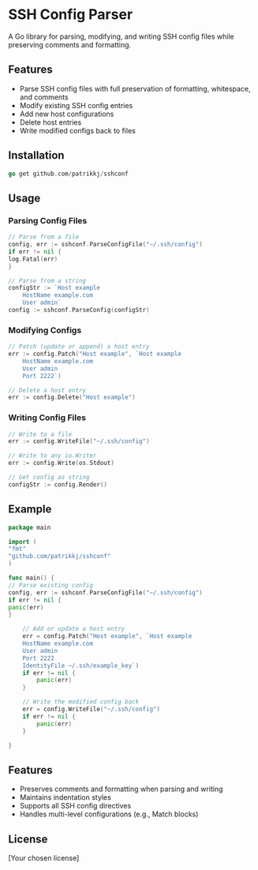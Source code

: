 # SSH Config Parser

A Go library for parsing, modifying, and writing SSH config files while preserving comments and formatting.

## Features

- Parse SSH config files with full preservation of formatting, whitespace, and comments
- Modify existing SSH config entries
- Add new host configurations
- Delete host entries
- Write modified configs back to files

## Installation

```go
go get github.com/patrikkj/sshconf
```

## Usage

### Parsing Config Files

```go
// Parse from a file
config, err := sshconf.ParseConfigFile("~/.ssh/config")
if err != nil {
log.Fatal(err)
}

// Parse from a string
configStr := `Host example
    HostName example.com
    User admin`
config := sshconf.ParseConfig(configStr)
```

### Modifying Configs

```go
// Patch (update or append) a host entry
err := config.Patch("Host example", `Host example
    HostName example.com
    User admin
    Port 2222`)

// Delete a host entry
err := config.Delete("Host example")
```

### Writing Config Files

```go
// Write to a file
err := config.WriteFile("~/.ssh/config")

// Write to any io.Writer
err := config.Write(os.Stdout)

// Get config as string
configStr := config.Render()
```

## Example

```go
package main

import (
"fmt"
"github.com/patrikkj/sshconf"
)

func main() {
// Parse existing config
config, err := sshconf.ParseConfigFile("~/.ssh/config")
if err != nil {
panic(err)
}

    // Add or update a host entry
    err = config.Patch("Host example", `Host example
    HostName example.com
    User admin
    Port 2222
    IdentityFile ~/.ssh/example_key`)
    if err != nil {
        panic(err)
    }

    // Write the modified config back
    err = config.WriteFile("~/.ssh/config")
    if err != nil {
        panic(err)
    }

}
```

## Features

- Preserves comments and formatting when parsing and writing
- Maintains indentation styles
- Supports all SSH config directives
- Handles multi-level configurations (e.g., Match blocks)

## License

[Your chosen license]
